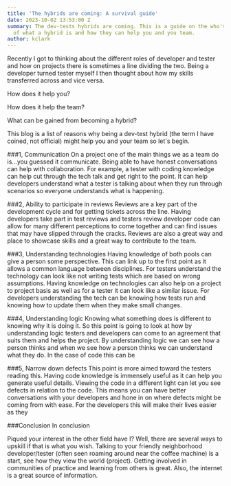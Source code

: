 ```yaml
---
title: 'The hybrids are coming: A survival guide'
date: 2023-10-02 13:53:00 Z
summary: The dev-tests hybrids are coming. This is a guide on the who's and how's
  of what a hybrid is and how they can help you and you team.
author: kclark
---
```


Recently I got to thinking about the different roles of developer and tester and how on projects there is sometimes a line dividing the two. Being a developer turned tester myself I then thought about how my skills transferred across and vice versa. 

How does it help you? 

How does it help the team? 

What can be gained from becoming a hybrid?

This blog is a list of reasons why being a dev-test hybrid (the term I have coined, not official) might help you and your team so let's begin.

###1, Communication
On a project one of the main things we as a team do is...you guessed it communicate. Being able to have honest conversations can help with collaboration. For example, a tester with coding knowledge can help cut through the tech talk and get right to the point. It can help developers understand what a tester is talking about when they run through scenarios so everyone understands what is happening.

###2, Ability to participate in reviews
Reviews are a key part of the development cycle and for getting tickets across the line. Having developers take part in test reviews and testers review developer code can allow for many different perceptions to come together and can find issues that may have slipped through the cracks. Reviews are also a great way and place to showcase skills and a great way to contribute to the team.

###3, Understanding technologies
Having knowledge of both pools can give a person some perspective. This can link up to the first point as it allows a common language between disciplines. For testers understand the technology can look like not writing tests which are based on wrong assumptions. Having knowledge on technologies can also help on a project to project basis as well as for a tester it can look like a similar issue. For developers understanding the tech can be knowing how tests run and knowing how to update them when they make small changes.

###4, Understanding logic
Knowing what something does is different to knowing why it is doing it. So this point is going to look at how by understanding logic testers and developers can come to an agreement that suits them and helps the project. By understanding logic we can see how a person thinks and when we see how a person thinks we can understand what they do. In the case of code this can be 

###5, Narrow down defects
This point is more aimed toward the testers reading this. Having code knowledge is immensely useful as it can help you generate useful details. Viewing the code in a different light can let you see defects in relation to the code. This means you can have better conversations with your developers and hone in on where defects might be coming from with ease. For the developers this will make their lives easier as they 

###Conclusion
In conclusion 

Piqued your interest in the other field have I? Well, there are several ways to upskill if that is what you wish. Talking to your friendly neighborhood developer/tester (often seen roaming around near the coffee machine) is a start, see how they view the world (project). Getting involved in communities of practice and learning from others is great. Also, the internet is a great source of information.
